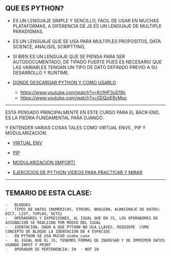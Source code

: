 QUE ES PYTHON?
---

-   ES UN LENGUAJE SIMPLE Y SENCILLO, FACIL DE USAR EN MUCHAS PLATAFORMAS, A DIFERENCIA DE JS ES UN LENGUAJE DE MULTIPLE PARADIGMAS.

-   ES UN LENGUAJE QUE SE USA PARA MULTIPLES PROPOSITOS, DATA SCIENCE, ANALISIS, SCRIPTTING, 

-   SI BIEN ES UN LENGUAJE QUE SE PIENSA PARA SER AUTODOCUMENTADO, DE TIPADO FUERTE PUES ES NECESARIO QUE LAS VARIABLES TENGAN UN TIPO DE DATO DEFINIDO PREVIO A SU DESARROLLO Y RUNTIME.
-   [DONDE DESCARGAR PYTHON Y COMO USARLO](https://www.python.org/)
    *   https://www.youtube.com/watch?v=Kn1HF3oD19c
    *   https://www.youtube.com/watch?v=0DQsjE8vMpc
---

ESTÁ PENSADO PRINCIPALMENTE EN ESTE CURSO PARA EL BACK-END, ES LA PIEDRA FUNDAMENTAL PARA DJANGO.

Y ENTENDER VARIAS COSAS TALES COMO VIRTUAL ENVS , PIP Y MODULARIZACION.


- [VIRTUAL ENV ](https://virtualenv.pypa.io/en/latest/)
- [PIP](https://pypi.org/project/pip/)
- [MODULARIZACION (IMPORT) ](https://www.geeksforgeeks.org/python-modules/)

- [EJERCICIOS DE PYTHON VIDEOS PARA PRACTICAR Y MIRAR](https://www.youtube.com/watch?v=9ESf-HKu3pA&list=PL38jyKCj3kacMaCET3kPiapT2mdDWwQUQ)
---


TEMARIO DE ESTA CLASE: 
---
    -   BLOQUES
    -   TIPOS DE DATOS {NUMERICOS, STRING, BOOLEAN, ALMACENAJE DE DATOS: DICT, LIST, TUPLAS, SETS}
    -   OPERADORES Y EXPRESIONES, AL IGUAL QUE EN JS, LOS OPERADORES DE ASIGNACION SE REALIZAN POR MEDIO DEL IGUAL
    -   IDENTACION, DADO A QUE PYTHON NO USA LLAVES, REQUIERE  COMO CONCEPTO DE BLOQUE LA IDENTACION DE 4 ESPACIOS
    -   EN PYTHON SE USA MUCHO snake_case
    -   AL IGUAL QUE EL JS, TENEMOS FORMAS DE INGRESAR Y DE IMPRIMIR DATOS USANDO INPUT Y PRINT
    -   OPERADOR DE PERTENENCIA: IN  - NOT IN
